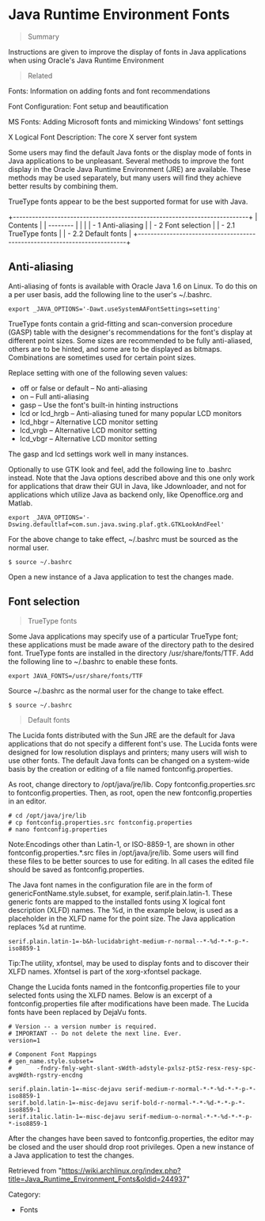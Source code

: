 Java Runtime Environment Fonts
==============================

> Summary

Instructions are given to improve the display of fonts in Java
applications when using Oracle's Java Runtime Environment

> Related

Fonts: Information on adding fonts and font recommendations

Font Configuration: Font setup and beautification

MS Fonts: Adding Microsoft fonts and mimicking Windows' font settings

X Logical Font Description: The core X server font system

Some users may find the default Java fonts or the display mode of fonts
in Java applications to be unpleasant. Several methods to improve the
font display in the Oracle Java Runtime Environment (JRE) are available.
These methods may be used separately, but many users will find they
achieve better results by combining them.

TrueType fonts appear to be the best supported format for use with Java.

+--------------------------------------------------------------------------+
| Contents                                                                 |
| --------                                                                 |
|                                                                          |
| -   1 Anti-aliasing                                                      |
| -   2 Font selection                                                     |
|     -   2.1 TrueType fonts                                               |
|     -   2.2 Default fonts                                                |
+--------------------------------------------------------------------------+

Anti-aliasing
-------------

Anti-aliasing of fonts is available with Oracle Java 1.6 on Linux. To do
this on a per user basis, add the following line to the user's
~/.bashrc.

    export _JAVA_OPTIONS='-Dawt.useSystemAAFontSettings=setting'

TrueType fonts contain a grid-fitting and scan-conversion procedure
(GASP) table with the designer's recommendations for the font's display
at different point sizes. Some sizes are recommended to be fully
anti-aliased, others are to be hinted, and some are to be displayed as
bitmaps. Combinations are sometimes used for certain point sizes.

Replace setting with one of the following seven values:

-   off or false or default – No anti-aliasing
-   on – Full anti-aliasing
-   gasp – Use the font's built-in hinting instructions
-   lcd or lcd_hrgb – Anti-aliasing tuned for many popular LCD monitors
-   lcd_hbgr – Alternative LCD monitor setting
-   lcd_vrgb – Alternative LCD monitor setting
-   lcd_vbgr – Alternative LCD monitor setting

The gasp and lcd settings work well in many instances.

Optionally to use GTK look and feel, add the following line to .bashrc
instead. Note that the Java options described above and this one only
work for applications that draw their GUI in Java, like Jdownloader, and
not for applications which utilize Java as backend only, like
Openoffice.org and Matlab.

    export _JAVA_OPTIONS='-Dswing.defaultlaf=com.sun.java.swing.plaf.gtk.GTKLookAndFeel' 

For the above change to take effect, ~/.bashrc must be sourced as the
normal user.

    $ source ~/.bashrc

Open a new instance of a Java application to test the changes made.

Font selection
--------------

> TrueType fonts

Some Java applications may specify use of a particular TrueType font;
these applications must be made aware of the directory path to the
desired font. TrueType fonts are installed in the directory
/usr/share/fonts/TTF. Add the following line to ~/.bashrc to enable
these fonts.

    export JAVA_FONTS=/usr/share/fonts/TTF

Source ~/.bashrc as the normal user for the change to take effect.

    $ source ~/.bashrc

> Default fonts

The Lucida fonts distributed with the Sun JRE are the default for Java
applications that do not specify a different font's use. The Lucida
fonts were designed for low resolution displays and printers; many users
will wish to use other fonts. The default Java fonts can be changed on a
system-wide basis by the creation or editing of a file named
fontconfig.properties.

As root, change directory to /opt/java/jre/lib. Copy
fontconfig.properties.src to fontconfig.properties. Then, as root, open
the new fontconfig.properties in an editor.

    # cd /opt/java/jre/lib
    # cp fontconfig.properties.src fontconfig.properties
    # nano fontconfig.properties

Note:Encodings other than Latin-1, or ISO-8859-1, are shown in other
fontconfig.properties.*.src files in /opt/java/jre/lib. Some users will
find these files to be better sources to use for editing. In all cases
the edited file should be saved as fontconfig.properties.

  
 The Java font names in the configuration file are in the form of
genericFontName.style.subset, for example, serif.plain.latin-1. These
generic fonts are mapped to the installed fonts using X logical font
description (XLFD) names. The %d, in the example below, is used as a
placeholder in the XLFD name for the point size. The Java application
replaces %d at runtime.

    serif.plain.latin-1=-b&h-lucidabright-medium-r-normal--*-%d-*-*-p-*-iso8859-1

Tip:The utility, xfontsel, may be used to display fonts and to discover
their XLFD names. Xfontsel is part of the xorg-xfontsel package.

Change the Lucida fonts named in the fontconfig.properties file to your
selected fonts using the XLFD names. Below is an excerpt of a
fontconfig.properties file after modifications have been made. The
Lucida fonts have been replaced by DejaVu fonts.

    # Version -- a version number is required.
    # IMPORTANT -- Do not delete the next line. Ever.
    version=1

    # Component Font Mappings
    # gen_name.style.subset=
    #       -fndry-fmly-wght-slant-sWdth-adstyle-pxlsz-ptSz-resx-resy-spc-avgWdth-rgstry-encdng

    serif.plain.latin-1=-misc-dejavu serif-medium-r-normal-*-*-%d-*-*-p-*-iso8859-1
    serif.bold.latin-1=-misc-dejavu serif-bold-r-normal-*-*-%d-*-*-p-*-iso8859-1
    serif.italic.latin-1=-misc-dejavu serif-medium-o-normal-*-*-%d-*-*-p-*-iso8859-1

After the changes have been saved to fontconfig.properties, the editor
may be closed and the user should drop root privileges. Open a new
instance of a Java application to test the changes.

Retrieved from
"https://wiki.archlinux.org/index.php?title=Java_Runtime_Environment_Fonts&oldid=244937"

Category:

-   Fonts
